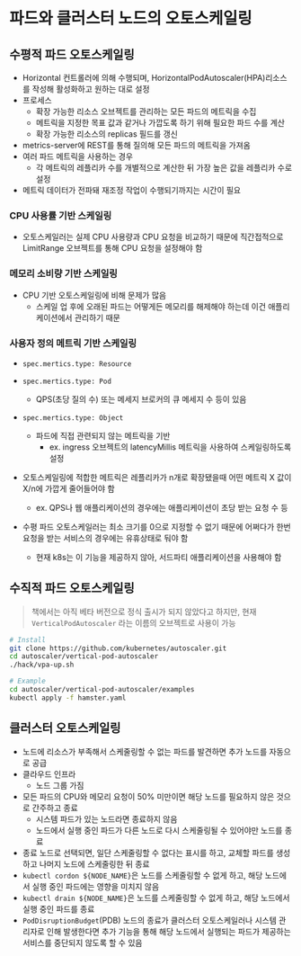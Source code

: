 # 파드와 클러스터 노드의 오토스케일링
## 수평적 파드 오토스케일링
- Horizontal 컨트롤러에 의해 수행되며, HorizontalPodAutoscaler(HPA)리소스를 작성해 활성화하고 원하는 대로 설정
- 프로세스
  - 확장 가능한 리소스 오브젝트를 관리하는 모든 파드의 메트릭을 수집
  - 메트릭을 지정한 목표 값과 같거나 가깝도록 하기 위해 필요한 파드 수를 계산
  - 확장 가능한 리소스의 replicas 필드를 갱신
- metrics-server에 REST를 통해 질의해 모든 파드의 메트릭을 가져옴
- 여러 파드 메트릭을 사용하는 경우
  - 각 메트릭의 레플리카 수를 개별적으로 계산한 뒤 가장 높은 값을 레플리카 수로 설정
- 메트릭 데이터가 전파돼 재조정 작업이 수행되기까지는 시간이 필요

### CPU 사용률 기반 스케일링
- 오토스케일러는 실제 CPU 사용량과 CPU 요청을 비교하기 때문에 직간접적으로 LimitRange 오브젝트를 통해 CPU 요청을 설정해야 함

### 메모리 소비량 기반 스케일링
- CPU 기반 오토스케일링에 비해 문제가 많음
  - 스케일 업 후에 오래된 파드는 어떻게든 메모리를 해제해야 하는데 이건 애플리케이션에서 관리하기 때문

### 사용자 정의 메트릭 기반 스케일링
- `spec.mertics.type: Resource`
- `spec.mertics.type: Pod`
  - QPS(초당 질의 수) 또는 메세지 브로커의 큐 메세지 수 등이 있음
- `spec.mertics.type: Object`
  - 파드에 직접 관련되지 않는 메트릭을 기반
    - ex. ingress 오브젝트의 latencyMillis 메트릭을 사용하여 스케일링하도록 설정

- 오토스케일링에 적합한 메트릭은 레플리카가 n개로 확장됐을때 어떤 메트릭 X 값이 X/n에 가깝게 줄어들어야 함
  - ex. QPS나 웹 애플리케이션의 경우에는 애플리케이션이 초당 받는 요청 수 등
- 수평 파드 오토스케일러는 최소 크기를 0으로 지정할 수 없기 때문에 어쩌다가 한번 요청을 받는 서비스의 경우에는 유휴상태로 둬야 함
  - 현재 k8s는 이 기능을 제공하지 않아, 서드파티 애플리케이션을 사용해야 함

## 수직적 파드 오토스케일링
> 책에서는 아직 베타 버전으로 정식 출시가 되지 않았다고 하지만, 현재 `VerticalPodAutoscaler` 라는 이름의 오브젝트로 사용이 가능
```bash
# Install
git clone https://github.com/kubernetes/autoscaler.git
cd autoscaler/vertical-pod-autoscaler
./hack/vpa-up.sh

# Example
cd autoscaler/vertical-pod-autoscaler/examples
kubectl apply -f hamster.yaml
```

## 클러스터 오토스케일링
- 노드에 리소스가 부족해서 스케줄링할 수 없는 파드를 발견하면 추가 노드를 자동으로 공급
- 클라우드 인프라
  - 노드 그룹 가짐
- 모든 파드의 CPU와 메모리 요청이 50% 미만이면 해당 노드를 필요하지 않은 것으로 간주하고 종료
  - 시스템 파드가 있는 노드라면 종료하지 않음
  - 노드에서 실행 중인 파드가 다른 노드로 다시 스케줄링될 수 있어야만 노드를 종료
- 종료 노드로 선택되면, 일단 스케줄링할 수 없다는 표시를 하고, 교체할 파드를 생성하고 나머지 노드에 스케줄링한 뒤 종료
- `kubectl cordon ${NODE_NAME}`은 노드를 스케줄링할 수 없게 하고, 해당 노드에서 실행 중인 파드에는 영향을 미치지 않음
- `kubectl drain ${NODE_NAME}`은 노드를 스케줄링할 수 없게 하고, 해당 노드에서 실행 중인 파드를 종료
- `PodDisruptionBudget`(PDB) 노드의 종료가 클러스터 오토스케일러나 시스템 관리자로 인해 발생한다면 추가 기능을 통해 해당 노드에서 실행되는 파드가 제공하는 서비스를 중단되지 않도록 할 수 있음